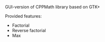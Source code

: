 GUI-version of CPPMath library based on GTK+

Provided features:
  - Factorial
  - Reverse factorial
  - Max 
